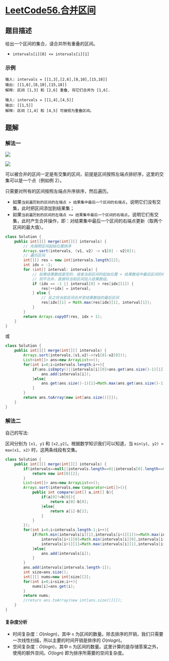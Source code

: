 # [LeetCode56.合并区间](https://leetcode-cn.com/problems/merge-intervals/)
## 题目描述
给出一个区间的集合，请合并所有重叠的区间。

- `intervals[i][0] <= intervals[i][1]`
### 示例
```
输入: intervals = [[1,3],[2,6],[8,10],[15,18]]
输出: [[1,6],[8,10],[15,18]]
解释: 区间 [1,3] 和 [2,6] 重叠, 将它们合并为 [1,6].
```
```
输入: intervals = [[1,4],[4,5]]
输出: [[1,5]]
解释: 区间 [1,4] 和 [4,5] 可被视为重叠区间。
```
## 题解
### 解法一
![](https://picgp.oss-cn-beijing.aliyuncs.com/img/20200914134320.png)

![](https://picgp.oss-cn-beijing.aliyuncs.com/img/20200914134332.png)

可以被合并的区间一定是有交集的区间，前提是区间按照左端点排好序，这里的交集可以是一个点（例如例 2）。

只需要对所有的区间按照左端点升序排序，然后遍历。

- 如果`当前遍历到的区间的左端点 > 结果集中最后一个区间的右端点`，说明它们没有交集，此时把区间添加到结果集；
- 如果`当前遍历到的区间的左端点 <= 结果集中最后一个区间的右端点`，说明它们有交集，此时产生合并操作，即：对结果集中最后一个区间的右端点更新（取两个区间的最大值）。
```java
class Solution {
    public int[][] merge(int[][] intervals) {
        // 先按照区间起始位置排序
        Arrays.sort(intervals, (v1, v2) -> v1[0] - v2[0]);
        // 遍历区间
        int[][] res = new int[intervals.length][2];
        int idx = -1;
        for (int[] interval: intervals) {
            // 如果结果数组是空的，或者当前区间的起始位置 > 结果数组中最后区间的终止位置，
            // 则不合并，直接将当前区间加入结果数组。
            if (idx == -1 || interval[0] > res[idx][1]) {
                res[++idx] = interval;
            } else {
                // 反之将当前区间合并至结果数组的最后区间
                res[idx][1] = Math.max(res[idx][1], interval[1]);
            }
        }
        return Arrays.copyOf(res, idx + 1);
    }
}
```
或
```java
class Solution {
    public int[][] merge(int[][] intervals) {
        Arrays.sort(intervals,(v1,v2)->(v1[0]-v2[0]));
        List<int[]> ans=new ArrayList<>();
        for(int i=0;i<intervals.length;i++){
            if(ans.isEmpty()||intervals[i][0]>ans.get(ans.size()-1)[1]){
                ans.add(intervals[i]);
            }else{
                ans.get(ans.size()-1)[1]=Math.max(ans.get(ans.size()-1)[1],intervals[i][1]);
            }
        }
        return ans.toArray(new int[ans.size()][]);
    }
}
```
### 解法二
自己的写法:

区间分别为 `[x1, y1` 和 `[x2,y2]`。根据数学知识我们可以知道，当 `min(y1, y2) > max(x1, x2)` 时，这两条线段有交集。

```java
class Solution {
    public int[][] merge(int[][] intervals) {
        if(intervals==null||intervals.length==0||intervals[0].length==0){
            return new int[0][2];
        }
        List<int[]> ans=new ArrayList<>();
        Arrays.sort(intervals,new Comparator<int[]>(){
            public int compare(int[] a,int[] b){
                if(a[0]!=b[0]){
                    return a[0]-b[0];
                }else{
                    return a[1]-b[1];
                }
            }
        });
        for(int i=0;i<intervals.length-1;i++){
            if(Math.min(intervals[i][1],intervals[i+1][1])>=Math.max(intervals[i][0],intervals[i+1][0])){
                intervals[i+1][0]=Math.min(intervals[i][0],intervals[i+1][0]);
                intervals[i+1][1]=Math.max(intervals[i][1],intervals[i+1][1]);
            }else{
                ans.add(intervals[i]);
            }
        }
        ans.add(intervals[intervals.length-1]);
        int size=ans.size();
        int[][] nums=new int[size][2];
        for(int i=0;i<size;i++){
            nums[i]=ans.get(i);
        }
        return nums;
        //return ans.toArray(new int[ans.size()][]);
    }
}
```
#### 复杂度分析
- 时间复杂度：$O(nlogn)$，其中 `n` 为区间的数量。除去排序的开销，我们只需要一次线性扫描，所以主要的时间开销是排序的 $O(nlogn)$。
- 空间复杂度：$O(logn)$，其中 `n` 为区间的数量。这里计算的是存储答案之外，使用的额外空间。$O(logn)$ 即为排序所需要的空间复杂度。


